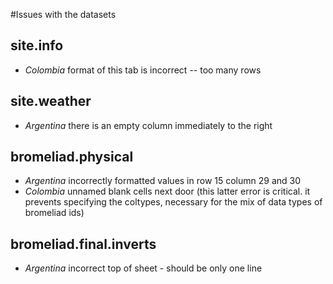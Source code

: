 
#Issues with the datasets

## site.info

* *Colombia* format of this tab is incorrect -- too many rows

## site.weather

* *Argentina* there is an empty column immediately to the right

## bromeliad.physical

* *Argentina* incorrectly formatted values in row 15 column 29 and 30
* *Colombia* unnamed blank cells next door
(this latter error is critical. it prevents specifying the coltypes, necessary for the mix of data types of bromeliad ids)

## bromeliad.final.inverts

* *Argentina* incorrect top of sheet - should be only one line

